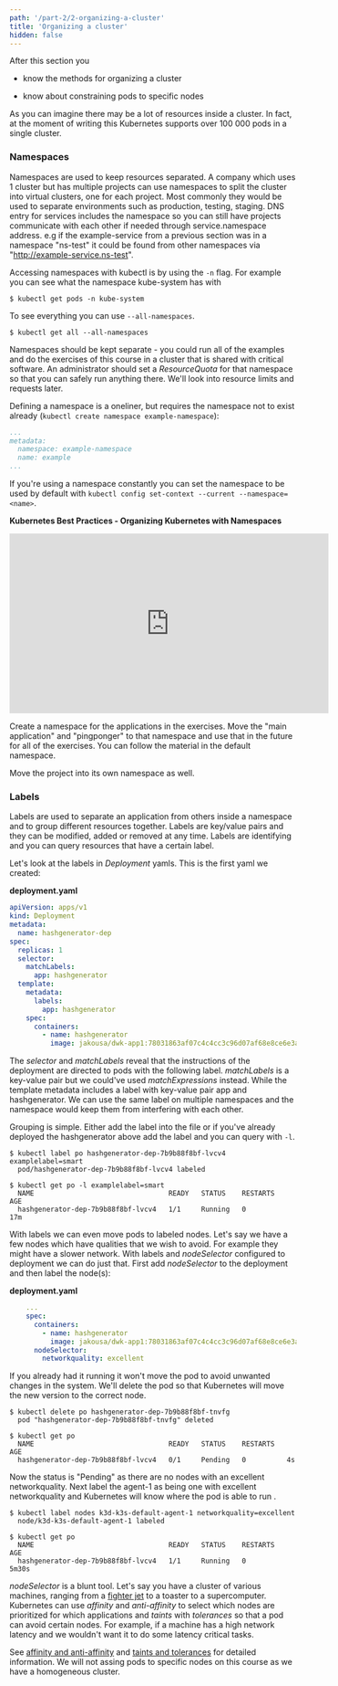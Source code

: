 ```yaml
---
path: '/part-2/2-organizing-a-cluster'
title: 'Organizing a cluster'
hidden: false
---
```


<text-box variant='learningObjectives' name='Learning Objectives'>

After this section you

- know the methods for organizing a cluster

- know about constraining pods to specific nodes

</text-box>

As you can imagine there may be a lot of resources inside a cluster. In fact, at the moment of writing this Kubernetes supports over 100 000 pods in a single cluster.

### Namespaces ###

Namespaces are used to keep resources separated. A company which uses 1 cluster but has multiple projects can use namespaces to split the cluster into virtual clusters, one for each project. Most commonly they would be used to separate environments such as production, testing, staging. DNS entry for services includes the namespace so you can still have projects communicate with each other if needed through service.namespace address. e.g if the example-service from a previous section was in a namespace "ns-test" it could be found from other namespaces via "http://example-service.ns-test".

Accessing namespaces with kubectl is by using the `-n` flag. For example you can see what the namespace kube-system has with

```console
$ kubectl get pods -n kube-system
```

To see everything you can use `--all-namespaces`.

```console
$ kubectl get all --all-namespaces
```

Namespaces should be kept separate - you could run all of the examples and do the exercises of this course in a cluster that is shared with critical software. An administrator should set a *ResourceQuota* for that namespace so that you can safely run anything there. We'll look into resource limits and requests later.

Defining a namespace is a oneliner, but requires the namespace not to exist already (`kubectl create namespace example-namespace`):

```yaml
...
metadata:
  namespace: example-namespace
  name: example
...
```

If you're using a namespace constantly you can set the namespace to be used by default with `kubectl config set-context --current --namespace=<name>`.

**Kubernetes Best Practices - Organizing Kubernetes with Namespaces**

<iframe width="560" height="315" src="https://www.youtube-nocookie.com/embed/xpnZX3if9Tc" frameborder="0" allow="accelerometer; encrypted-media; gyroscope; picture-in-picture" allowfullscreen></iframe>

<exercise name='Exercise 2.03: Keep them separated'>

  Create a namespace for the applications in the exercises. Move the "main application" and "pingponger" to that namespace and use that in the future for all of the exercises. You can follow the material in the default namespace.

</exercise>

<exercise name='Exercise 2.04: Project v1.1'>

  Move the project into its own namespace as well.

</exercise>

### Labels ###

Labels are used to separate an application from others inside a namespace and to group different resources together. Labels are key/value pairs and they can be modified, added or removed at any time. Labels are identifying and you can query resources that have a certain label.

Let's look at the labels in *Deployment* yamls. This is the first yaml we created:

**deployment.yaml**

```yaml
apiVersion: apps/v1
kind: Deployment
metadata:
  name: hashgenerator-dep
spec:
  replicas: 1
  selector:
    matchLabels:
      app: hashgenerator
  template:
    metadata:
      labels:
        app: hashgenerator
    spec:
      containers:
        - name: hashgenerator
          image: jakousa/dwk-app1:78031863af07c4c4cc3c96d07af68e8ce6e3afba
```

The _selector_ and _matchLabels_ reveal that the instructions of the deployment are directed to pods with the following label. _matchLabels_ is a key-value pair but we could've used _matchExpressions_ instead. While the template metadata includes a label with key-value pair app and hashgenerator. We can use the same label on multiple namespaces and the namespace would keep them from interfering with each other.

Grouping is simple. Either add the label into the file or if you've already deployed the hashgenerator above add the label and you can query with `-l`.

```console
$ kubectl label po hashgenerator-dep-7b9b88f8bf-lvcv4 examplelabel=smart
  pod/hashgenerator-dep-7b9b88f8bf-lvcv4 labeled

$ kubectl get po -l examplelabel=smart
  NAME                                 READY   STATUS    RESTARTS   AGE
  hashgenerator-dep-7b9b88f8bf-lvcv4   1/1     Running   0          17m
```

With labels we can even move pods to labeled nodes. Let's say we have a few nodes which have qualities that we wish to avoid. For example they might have a slower network. With labels and _nodeSelector_ configured to deployment we can do just that. First add _nodeSelector_ to the deployment and then label the node(s):

**deployment.yaml**

```yaml
    ...
    spec:
      containers:
        - name: hashgenerator
          image: jakousa/dwk-app1:78031863af07c4c4cc3c96d07af68e8ce6e3afba
      nodeSelector:
        networkquality: excellent
```

If you already had it running it won't move the pod to avoid unwanted changes in the system. We'll delete the pod so that Kubernetes will move the new version to the correct node.

```console
$ kubectl delete po hashgenerator-dep-7b9b88f8bf-tnvfg
  pod "hashgenerator-dep-7b9b88f8bf-tnvfg" deleted

$ kubectl get po
  NAME                                 READY   STATUS    RESTARTS   AGE
  hashgenerator-dep-7b9b88f8bf-lvcv4   0/1     Pending   0          4s
```

Now the status is "Pending" as there are no nodes with an excellent networkquality. Next label the agent-1 as being one with excellent networkquality and Kubernetes will know where the pod is able to run .

```
$ kubectl label nodes k3d-k3s-default-agent-1 networkquality=excellent
  node/k3d-k3s-default-agent-1 labeled

$ kubectl get po
  NAME                                 READY   STATUS    RESTARTS   AGE
  hashgenerator-dep-7b9b88f8bf-lvcv4   1/1     Running   0          5m30s
```

_nodeSelector_ is a blunt tool. Let's say you have a cluster of various machines, ranging from a [fighter jet](https://gcn.com/articles/2020/01/07/af-kubernetes-f16.aspx) to a toaster to a supercomputer. Kubernetes can use _affinity_ and _anti-affinity_ to select which nodes are prioritized for which applications and _taints_ with _tolerances_ so that a pod can avoid certain nodes. For example, if a machine has a high network latency and we wouldn't want it to do some latency critical tasks.

See [affinity and anti-affinity](https://kubernetes.io/docs/concepts/scheduling-eviction/assign-pod-node/#affinity-and-anti-affinity) and [taints and tolerances](https://kubernetes.io/docs/concepts/scheduling-eviction/taint-and-toleration/) for detailed information. We will not assing pods to specific nodes on this course as we have a homogeneous cluster.

<quiz id="7dff6967-da9e-492c-8c5a-fab605868215"></quiz>

